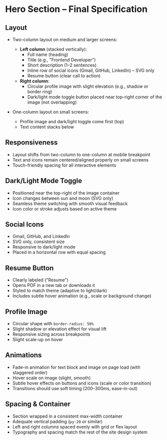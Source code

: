 # Hero Section – Final Specification

## Layout

- Two-column layout on medium and larger screens:
  - **Left column** (stacked vertically):
    - Full name (heading)
    - Title (e.g., "Frontend Developer")
    - Short description (1–2 sentences)
    - Inline row of social icons (Gmail, GitHub, LinkedIn) – SVG only
    - Resume button (clear call to action)
  - **Right column**:
    - Circular profile image with slight elevation (e.g., shadow or border ring)
    - Dark/light mode toggle button placed near top-right corner of the image (not overlapping)

- One-column layout on small screens:
  - Profile image and dark/light toggle come first (top)
  - Text content stacks below

## Responsiveness

- Layout shifts from two-column to one-column at mobile breakpoint
- Text and icons remain centered/aligned properly on small screens
- Touch-friendly spacing for all interactive elements

## Dark/Light Mode Toggle

- Positioned near the top-right of the image container
- Icon changes between sun and moon (SVG only)
- Seamless theme switching with smooth visual feedback
- Icon color or stroke adjusts based on active theme

## Social Icons

- Gmail, GitHub, and LinkedIn
- SVG only, consistent size
- Responsive to dark/light mode
- Placed in a horizontal row with equal spacing

## Resume Button

- Clearly labeled ("Resume")
- Opens PDF in a new tab or downloads it
- Styled to match theme (adaptive to light/dark)
- Includes subtle hover animation (e.g., scale or background change)

## Profile Image

- Circular shape with `border-radius: 50%`
- Slight shadow or elevation effect for visual lift
- Responsive sizing across breakpoints
- Slight scale-up on hover

## Animations

- Fade-in animation for text block and image on page load (with staggered order)
- Hover scale on image (slight, smooth)
- Subtle hover effects on buttons and icons (scale or color transition)
- Transitions should use soft timing (200–300ms, ease-in-out)

## Spacing & Container

- Section wrapped in a consistent max-width container
- Adequate vertical padding (`py-20` or similar)
- Left and right columns spaced evenly with grid or flex layout
- Typography and spacing match the rest of the site design system


